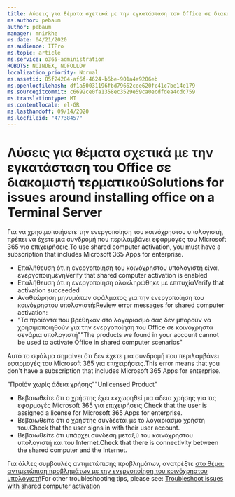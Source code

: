```yaml
---
title: Λύσεις για θέματα σχετικά με την εγκατάσταση του Office σε διακομιστή τερματικού
ms.author: pebaum
author: pebaum
manager: mnirkhe
ms.date: 04/21/2020
ms.audience: ITPro
ms.topic: article
ms.service: o365-administration
ROBOTS: NOINDEX, NOFOLLOW
localization_priority: Normal
ms.assetid: 85f24284-af6f-4624-b6be-901a4a9206eb
ms.openlocfilehash: df1a50031196fbd79662cee620fc41c7be14e179
ms.sourcegitcommit: c6692ce0fa1358ec3529e59ca0ecdfdea4cdc759
ms.translationtype: MT
ms.contentlocale: el-GR
ms.lasthandoff: 09/14/2020
ms.locfileid: "47738457"
---
```

# <a name="solutions-for-issues-around-installing-office-on-a-terminal-server"></a><span data-ttu-id="8362e-102">Λύσεις για θέματα σχετικά με την εγκατάσταση του Office σε διακομιστή τερματικού</span><span class="sxs-lookup"><span data-stu-id="8362e-102">Solutions for issues around installing office on a Terminal Server</span></span>

<span data-ttu-id="8362e-103">Για να χρησιμοποιήσετε την ενεργοποίηση του κοινόχρηστου υπολογιστή, πρέπει να έχετε μια συνδρομή που περιλαμβάνει εφαρμογές του Microsoft 365 για επιχειρήσεις.</span><span class="sxs-lookup"><span data-stu-id="8362e-103">To use shared computer activation, you must have a subscription that includes Microsoft 365 Apps for enterprise.</span></span>
  
- <span data-ttu-id="8362e-104">Επαλήθευση ότι η ενεργοποίηση του κοινόχρηστου υπολογιστή είναι ενεργοποιημένη</span><span class="sxs-lookup"><span data-stu-id="8362e-104">Verify that shared computer activation is enabled</span></span>
- <span data-ttu-id="8362e-105">Επαλήθευση ότι η ενεργοποίηση ολοκληρώθηκε με επιτυχία</span><span class="sxs-lookup"><span data-stu-id="8362e-105">Verify that activation succeeded</span></span>
- <span data-ttu-id="8362e-106">Αναθεώρηση μηνυμάτων σφάλματος για την ενεργοποίηση του κοινόχρηστου υπολογιστή:</span><span class="sxs-lookup"><span data-stu-id="8362e-106">Review error messages for shared computer activation:</span></span>
- <span data-ttu-id="8362e-107">"Τα προϊόντα που βρέθηκαν στο λογαριασμό σας δεν μπορούν να χρησιμοποιηθούν για την ενεργοποίηση του Office σε κοινόχρηστα σενάρια υπολογιστή"</span><span class="sxs-lookup"><span data-stu-id="8362e-107">"The products we found in your account cannot be used to activate Office in shared computer scenarios"</span></span>
  
<span data-ttu-id="8362e-108">Αυτό το σφάλμα σημαίνει ότι δεν έχετε μια συνδρομή που περιλαμβάνει εφαρμογές του Microsoft 365 για επιχειρήσεις.</span><span class="sxs-lookup"><span data-stu-id="8362e-108">This error means that you don't have a subscription that includes Microsoft 365 Apps for enterprise.</span></span>

<span data-ttu-id="8362e-109">"Προϊόν χωρίς άδεια χρήσης"</span><span class="sxs-lookup"><span data-stu-id="8362e-109">"Unlicensed Product"</span></span>

- <span data-ttu-id="8362e-110">Βεβαιωθείτε ότι ο χρήστης έχει εκχωρηθεί μια άδεια χρήσης για τις εφαρμογές Microsoft 365 για επιχειρήσεις.</span><span class="sxs-lookup"><span data-stu-id="8362e-110">Check that the user is assigned a license for Microsoft 365 Apps for enterprise.</span></span>
- <span data-ttu-id="8362e-111">Βεβαιωθείτε ότι ο χρήστης συνδέεται με το λογαριασμό χρήστη του.</span><span class="sxs-lookup"><span data-stu-id="8362e-111">Check that the user signs in with their user account.</span></span>
- <span data-ttu-id="8362e-112">Βεβαιωθείτε ότι υπάρχει σύνδεση μεταξύ του κοινόχρηστου υπολογιστή και του Internet.</span><span class="sxs-lookup"><span data-stu-id="8362e-112">Check that there is connectivity between the shared computer and the Internet.</span></span>

<span data-ttu-id="8362e-113">Για άλλες συμβουλές αντιμετώπισης προβλημάτων, ανατρέξτε [στο θέμα: αντιμετώπιση προβλημάτων με την ενεργοποίηση του κοινόχρηστου υπολογιστή](https://docs.microsoft.com/DeployOffice/troubleshoot-shared-computer-activation)</span><span class="sxs-lookup"><span data-stu-id="8362e-113">For other troubleshooting tips, please see: [Troubleshoot issues with shared computer activation](https://docs.microsoft.com/DeployOffice/troubleshoot-shared-computer-activation)</span></span>